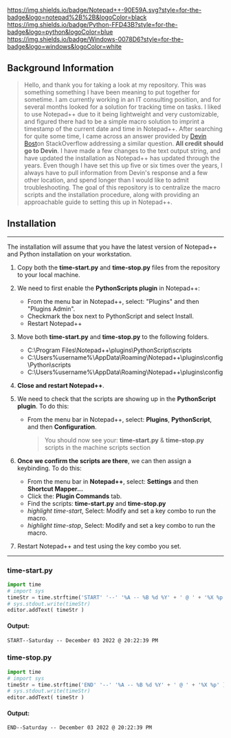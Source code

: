 https://img.shields.io/badge/Notepad++-90E59A.svg?style=for-the-badge&logo=notepad%2B%2B&logoColor=black
https://img.shields.io/badge/Python-FFD43B?style=for-the-badge&logo=python&logoColor=blue
https://img.shields.io/badge/Windows-0078D6?style=for-the-badge&logo=windows&logoColor=white

## Background Information
>Hello, and thank you for taking a look at my repository. This was something something I have been meaning to put together for sometime. I am currently working in an IT consulting position, and for several months looked for a solution for tracking time on tasks. I liked to use Notepad++ due to it being lightweight and very customizable, and figured there had to be a simple macro solution to imprint a timestamp of the current date and time in Notepad++. After searching for quite some time, I came across an answer provided by [Devin Bost](https://stackoverflow.com/users/1887281/devinbost)on StackOverflow addressing a similar question. **All credit should go to Devin**. I have made a few changes to the text output string, and have updated the installation as Notepad++ has updated through the years. Even though I have set this up five or six times over the years, I always have to pull information from Devin's response and a few other location, and spend longer than I would like to admit troubleshooting. The goal of this repository is to centralize the macro scripts and the installation procedure, along with providing an approachable guide to setting this up in Notepad++.

## Installation
---
The installation will assume that you have the latest version of Notepad++ and Python installation on your workstation.

1. Copy both the **time-start.py** and **time-stop.py** files from the repository to your local machine.

2. We need to first enable the **PythonScripts plugin** in Notepad++:
    - From the menu bar in Notepad++, select: "Plugins" and then "Plugins Admin". 
    - Checkmark the box next to PythonScript and select Install.
    - Restart Notepad++

3. Move both **time-start.py** and **time-stop.py** to the following folders.
    - C:\Program Files\Notepad++\plugins\PythonScript\scripts
    - C:\Users\%username%\AppData\Roaming\Notepad++\plugins\config\Python\scripts
    - C:\Users\%username%\AppData\Roaming\Notepad++\plugins\config

4. **Close and restart Notepad++**.

5. We need to check that the scripts are showing up in the **PythonScript plugin**. To do this:
    - From the menu bar in Notepad++, select: **Plugins**, **PythonScript**, and then **Configuration**.
        > You should now see your: **time-start.py** & **time-stop.py** scripts in the machine scripts section

6. **Once we confirm the scripts are there**, we can then assign a keybinding. To do this:
    - From the menu bar in **Notepad++**, select: **Settings** and then **Shortcut Mapper...**
    - Click the: **Plugin Commands** tab.
    - Find the scripts: **time-start.py** and **time-stop.py**
    - *highlight time-start*, Select: Modify and set a key combo to run the macro.
    - *highlight time-stop*, Select: Modify and set a key combo to run the macro.
7. Restart Notepad++ and test using the key combo you set.
---
### **time-start.py**
```python
import time
# import sys
timeStr = time.strftime('START' '--' '%A -- %B %d %Y' + ' @ ' + '%X %p' )
# sys.stdout.write(timeStr)
editor.addText( timeStr )
```
#### **Output:**
```text
START--Saturday -- December 03 2022 @ 20:22:39 PM
```
### **time-stop.py**
```python
import time
# import sys
timeStr = time.strftime('END' '--' '%A -- %B %d %Y' + ' @ ' + '%X %p' )
# sys.stdout.write(timeStr)
editor.addText( timeStr )
```
#### **Output:**
```text
END--Saturday -- December 03 2022 @ 20:22:39 PM
```
